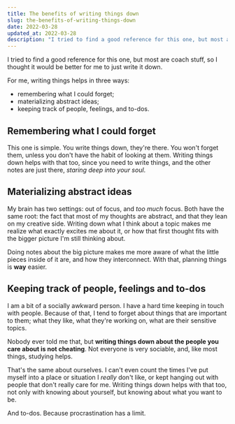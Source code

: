 ```yaml
---
title: The benefits of writing things down
slug: the-benefits-of-writing-things-down
date: 2022-03-28
updated_at: 2022-03-28
description: "I tried to find a good reference for this one, but most are coach stuff, so I thought it would be better for me to just write it down."
---
```

I tried to find a good reference for this one, but most are coach stuff, so I thought it would be better for me to just write it down.

For me, writing things helps in three ways:
- remembering what I could forget;
- materializing abstract ideas;
- keeping track of people, feelings, and to-dos.
## Remembering what I could forget 
This one is simple. You write things down, they're there. You won't forget them, unless you don't have the habit of looking at them. Writing things down helps with that too, since you need to write things, and the other notes are just there, *staring deep into your soul*.

## Materializing abstract ideas 
My brain has two settings: out of focus, and *too much* focus. Both have the same root: the fact that most of my thoughts are abstract, and that they lean on my creative side. Writing down what I think about a topic makes me realize what exactly excites me about it, or how that first thought fits with the bigger picture I'm still thinking about.

Doing notes about the big picture makes me more aware of what the little pieces inside of it are, and how they interconnect. With that, planning things is **way** easier.

## Keeping track of people, feelings and to-dos 
I am a bit of a socially awkward person. I have a hard time keeping in touch with people. Because of that, I tend to forget about things that are important to them; what they like, what they're working on, what are their sensitive topics.

Nobody ever told me that, but **writing things down about the people you care about is not cheating**. Not everyone is very sociable, and, like most things, studying helps.

That's the same about ourselves. I can't even count the times I've put myself into a place or situation I *really* don't like, or kept hanging out with people that don't really care for me. Writing things down helps with that too, not only with knowing about yourself, but knowing about what you want to be.

And to-dos. Because procrastination has a limit.